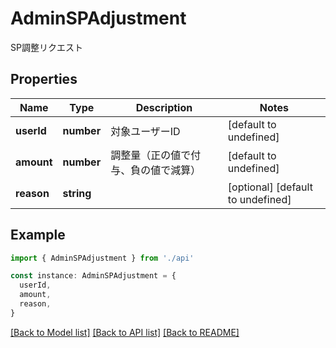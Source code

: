 # AdminSPAdjustment

SP調整リクエスト

## Properties

| Name       | Type       | Description                          | Notes                             |
| ---------- | ---------- | ------------------------------------ | --------------------------------- |
| **userId** | **number** | 対象ユーザーID                       | [default to undefined]            |
| **amount** | **number** | 調整量（正の値で付与、負の値で減算） | [default to undefined]            |
| **reason** | **string** |                                      | [optional] [default to undefined] |

## Example

```typescript
import { AdminSPAdjustment } from './api'

const instance: AdminSPAdjustment = {
  userId,
  amount,
  reason,
}
```

[[Back to Model list]](../README.md#documentation-for-models) [[Back to API list]](../README.md#documentation-for-api-endpoints) [[Back to README]](../README.md)
